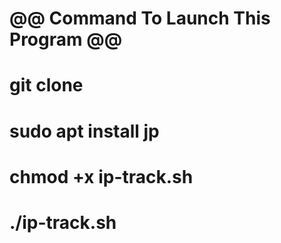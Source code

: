 # @@ Command To Launch This Program @@
# git clone 
# sudo apt install jp
# chmod +x ip-track.sh
# ./ip-track.sh
